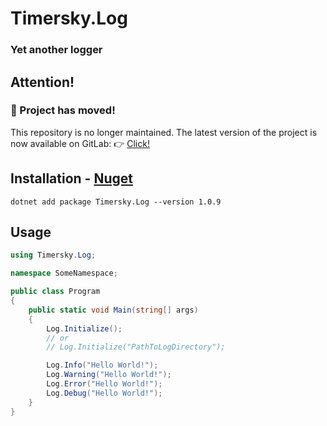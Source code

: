 # Timersky.Log    
### Yet another logger    

## Attention!
### 🚚 Project has moved!
This repository is no longer maintained. The latest version of the project is now available on GitLab:
👉 [Click!](https://gitlab.com/wexelsdev/Log)

## Installation - [Nuget](https://www.nuget.org/packages/Timersky.Log)
```
dotnet add package Timersky.Log --version 1.0.9
```

## Usage
```csharp
using Timersky.Log;

namespace SomeNamespace;

public class Program
{    
    public static void Main(string[] args)
    {
        Log.Initialize();
        // or
        // Log.Initialize("PathToLogDirectory");

        Log.Info("Hello World!");
        Log.Warning("Hello World!");
        Log.Error("Hello World!");
        Log.Debug("Hello World!");
    }
}
```
